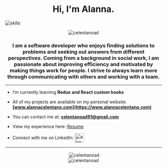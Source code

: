 <h1 align="center">Hi, I'm Alanna.</h1>
<img align="center" src="https://i.imgur.com/g8BzUka.png" alt="skills" />
<p align="center"> <img src="https://komarev.com/ghpvc/?username=celentanoad&label=Profile%20views&color=0e75b6&style=flat" alt="celentanoad" /> </p>


<h3 align="center">I am a software developer who enjoys finding solutions to problems and seeking out answers from different perspectives. Coming from a background in social work, I am passionate about improving efficiency and motivated by making things work for people. I strive to always learn more through communicating with others and working with a team.</h3>
<hr>

- I’m currently learning **Redux and React custom hooks**

- All of my projects are available on my personal website:  **[www.alannacelentano.com](https://www.alannacelentano.com)**

- You can contact me at: **celentanoad91@gmail.com**

- View my experience here: [Resume](https://docs.google.com/document/d/1DzU0RhrWPPoPhbqs50U9sWM8RMPTfyqisIVEBFWGNZw/edit)

- Connect with me on LinkedIn: <a href="https://linkedin.com/in/alanna-celentano" target="blank"><img align="center" src="https://img.flaticon.com/icons/png/512/174/174857.png?size=1200x630f&pad=10,10,10,10&ext=png" alt="alanna-celentano" height="30" /> </a>

<hr>

<div align="center">&nbsp;<img align="center" src="https://github-readme-stats.vercel.app/api?username=celentanoad&show_icons=true&locale=en&theme=slateorange&hide=stars" alt="celentanoad" /></div>

<div align="center"><img align="center" src="https://github-readme-stats.vercel.app/api/top-langs?username=celentanoad&show_icons=true&locale=en&layout=compact&theme=slateorange" alt="celentanoad" /></div>
